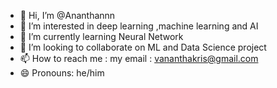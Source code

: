 - 👋 Hi, I’m @Ananthannn
- 👀 I’m interested in deep learning ,machine learning and AI
- 🌱 I’m currently learning Neural Network 
- 💞️ I’m looking to collaborate on ML and Data Science project
- 📫 How to reach me : my email : vananthakris@gmail.com
- 😄 Pronouns: he/him
<!---
Ananthannn/Ananthannn is a ✨ special ✨ repository because its `README.md` (this file) appears on your GitHub profile.
You can click the Preview link to take a look at your changes.
--->
